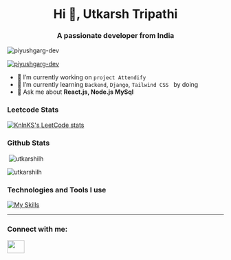 <h1 align="center">Hi 👋, Utkarsh Tripathi</h1>
<h3 align="center">A passionate developer from India</h3>


<p align="left"> <img src="https://komarev.com/ghpvc/?username=utkarshilh&label=Profile%20views&color=0e75b6&style=flat" alt="piyushgarg-dev" /> </p>

<p align="left"> <a href="https://github.com/ryo-ma/github-profile-trophy"><img src="https://github-profile-trophy.vercel.app/?username=utkarshilh" alt="piyushgarg-dev" /></a> </p>



- 🔭 I’m currently working on ```project Attendify``` 
- 🌱 I’m currently learning ``` Backend ```, ```Django```, ```Tailwind CSS ``` by doing 
- 💬 Ask me about **React.js, Node.js MySql**

### Leetcode Stats
[![KnlnKS's LeetCode stats](https://leetcode-stats-six.vercel.app/?username=utkarshilh&theme=dark)](https://github.com/KnlnKS/leetcode-stats)

### Github Stats


<p>&nbsp;<img align="center" src="https://github-readme-stats.vercel.app/api?username=utkarshilh&show_icons=true&locale=en" alt="utkarshilh" /></p>

<p><img align="center" src="https://github-readme-streak-stats.herokuapp.com/?user=utkarshilh&" alt="utkarshilh" /></p>



### Technologies and Tools I use
[![My Skills](https://skillicons.dev/icons?i=c,cpp,html,css,js,react,mysql)](https://skillicons.dev)


<hr>







<h3 align="left">Connect with me:</h3>
<p align="left">
<a href="https://www.linkedin.com/in/utkarsh-tripathi-740a391a8/" target="blank"><img align="center" src="https://raw.githubusercontent.com/rahuldkjain/github-profile-readme-generator/master/src/images/icons/Social/linked-in-alt.svg" alt="" height="30" width="40" /></a>
</p>







